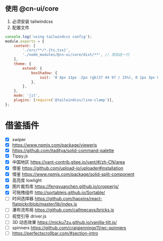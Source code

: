 ## 使用 @cn-ui/core

1. 必须安装 tailwindcss
2. 配置文件

```js
console.log('using tailwindcss config');
module.exports = {
    content: [
        './src/**/*.{ts,tsx}',
        './node_modules/@cn-ui/core/dist/**', // 添加这一行
    ],
    theme: {
        extend: {
            boxShadow: {
                suit: '0 4px 11px -2px rgb(37 44 97 / 15%), 0 1px 3px 0 rgb(93 100 148 / 20%)',
            },
        },
    },
    mode: 'jit',
    plugins: [require('@tailwindcss/line-clamp')],
};
```

# 借鉴插件

-   [x] swiper
-   [x] https://www.npmjs.com/package/viewerjs
-   [x] https://github.com/itaditya/solid-command-palette
-   [x] Tippy.js
-   [x] 中国地区 https://vant-contrib.gitee.io/vant/#/zh-CN/area
-   [x] 借鉴 https://github.com/upload-io/uploader#installation
-   [x] 借鉴 https://www.npmjs.com/package/solid-split-component
-   [x] 高亮库 lowlight
-   [x] 图片裁剪库 https://fengyuanchen.github.io/cropperjs/
-   [x] 可拖拽组件 http://sortablejs.github.io/Sortable/
-   [ ] 时间选择器 https://github.com/haoxins/react-flatpickr/blob/master/lib/index.js
-   [ ] 瀑布流布局 https://github.com/callmecavs/bricks.js
-   [ ] 视觉引导 driver.js
-   [ ] 3D 动态效果 https://micku7zu.github.io/vanilla-tilt.js/
-   [ ] spinners https://github.com/craigjennings11/wc-spinners
-   [ ] https://perfectscrollbar.com/#section-intro
